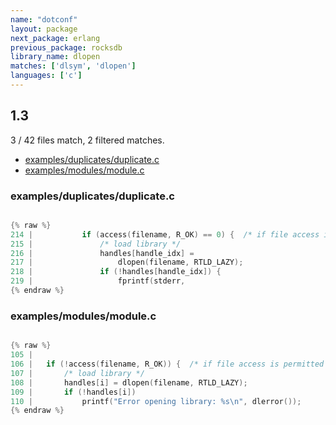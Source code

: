 ```yaml
---
name: "dotconf"
layout: package
next_package: erlang
previous_package: rocksdb
library_name: dlopen
matches: ['dlsym', 'dlopen']
languages: ['c']
---
```

## 1.3
3 / 42 files match, 2 filtered matches.

 - [examples/duplicates/duplicate.c](#examplesduplicatesduplicatec)
 - [examples/modules/module.c](#examplesmodulesmodulec)

### examples/duplicates/duplicate.c

```c

{% raw %}
214 | 			if (access(filename, R_OK) == 0) {	/* if file access is permitted */
215 | 				/* load library */
216 | 				handles[handle_idx] =
217 | 				    dlopen(filename, RTLD_LAZY);
218 | 				if (!handles[handle_idx]) {
219 | 					fprintf(stderr,
{% endraw %}

```
### examples/modules/module.c

```c

{% raw %}
105 | 
106 | 	if (!access(filename, R_OK)) {	/* if file access is permitted */
107 | 		/* load library */
108 | 		handles[i] = dlopen(filename, RTLD_LAZY);
109 | 		if (!handles[i])
110 | 			printf("Error opening library: %s\n", dlerror());
{% endraw %}

```